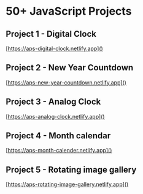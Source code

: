 # 50+ JavaScript Projects

## Project 1 - Digital Clock

[https://aps-digital-clock.netlify.app]()

## Project 2 - New Year Countdown

[https://aps-new-year-countdown.netlify.app]()

## Project 3 - Analog Clock

[https://aps-analog-clock.netlify.app]()

## Project 4 - Month calendar

[https://aps-month-calender.netlify.app]()

## Project 5 - Rotating image gallery

[https://aps-rotating-image-gallery.netlify.app]()
